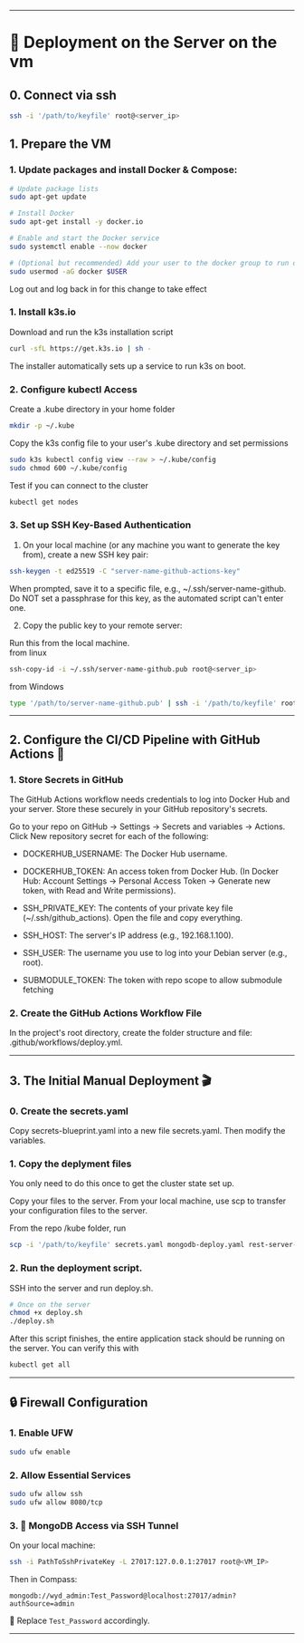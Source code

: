 
---

# 🚀 Deployment on the Server on the vm

## 0. Connect via ssh

```bash
ssh -i '/path/to/keyfile' root@<server_ip>
```

## 1. Prepare the VM

### 1. Update packages and install Docker & Compose:

```bash
# Update package lists
sudo apt-get update

# Install Docker
sudo apt-get install -y docker.io

# Enable and start the Docker service
sudo systemctl enable --now docker

# (Optional but recommended) Add your user to the docker group to run docker commands without sudo
sudo usermod -aG docker $USER
```
Log out and log back in for this change to take effect

### 1. Install k3s.io

Download and run the k3s installation script

```bash
curl -sfL https://get.k3s.io | sh -
```
The installer automatically sets up a service to run k3s on boot.

### 2. Configure kubectl Access

Create a .kube directory in your home folder
```bash
mkdir -p ~/.kube
```

Copy the k3s config file to your user's .kube directory and set permissions
```bash
sudo k3s kubectl config view --raw > ~/.kube/config
sudo chmod 600 ~/.kube/config
```

Test if you can connect to the cluster
```bash
kubectl get nodes
```

### 3. Set up SSH Key-Based Authentication
1. On your local machine (or any machine you want to generate the key from), create a new SSH key pair:

```bash
ssh-keygen -t ed25519 -C "server-name-github-actions-key"
```
  When prompted, save it to a specific file, e.g., ~/.ssh/server-name-github.\
  Do NOT set a passphrase for this key, as the automated script can't enter one.

2. Copy the public key to your remote server:

Run this from the local machine.\
from linux
```bash
ssh-copy-id -i ~/.ssh/server-name-github.pub root@<server_ip>
```
from Windows
```bash
type '/path/to/server-name-github.pub' | ssh -i '/path/to/keyfile' root@188.245.90.55 "cat >> .ssh/authorized_keys"
```
---
## 2. Configure the CI/CD Pipeline with GitHub Actions 🚀

### 1. Store Secrets in GitHub

The GitHub Actions workflow needs credentials to log into Docker Hub and your server. Store these securely in your GitHub repository's secrets.

Go to your repo on GitHub -> Settings -> Secrets and variables -> Actions.\
Click New repository secret for each of the following:

* DOCKERHUB_USERNAME: The Docker Hub username.

* DOCKERHUB_TOKEN: An access token from Docker Hub. (In Docker Hub: Account Settings -> Personal Access Token -> Generate new token, with Read and Write permissions).

 * SSH_PRIVATE_KEY: The contents of your private key file (~/.ssh/github_actions). Open the file and copy everything.

* SSH_HOST: The server's IP address (e.g., 192.168.1.100).

* SSH_USER: The username you use to log into your Debian server (e.g., root).

* SUBMODULE_TOKEN: The token with repo scope to allow submodule fetching

### 2. Create the GitHub Actions Workflow File
In the project's root directory, create the folder structure and file: .github/workflows/deploy.yml.

---
## 3. The Initial Manual Deployment 🎬

### 0. Create the secrets.yaml

Copy secrets-blueprint.yaml into a new file secrets.yaml.
Then modify the variables.

### 1. Copy the deplyment files

You only need to do this once to get the cluster state set up.

Copy your files to the server. From your local machine, use scp to transfer your configuration files to the server.

From the repo /kube folder, run

```bash
scp -i '/path/to/keyfile' secrets.yaml mongodb-deploy.yaml rest-server-deploy.yaml deploy.sh root@<_server_ip>:~/
```
### 2. Run the deployment script. 

SSH into the server and run deploy.sh.

```bash
# Once on the server
chmod +x deploy.sh
./deploy.sh
```
After this script finishes, the entire application stack should be running on the server. You can verify this with 
```bash
kubectl get all
```

---






## 🔒 Firewall Configuration

### 1. Enable UFW

```bash
sudo ufw enable
```

### 2. Allow Essential Services

```bash
sudo ufw allow ssh
sudo ufw allow 8080/tcp
```

### 3. 📡 MongoDB Access via SSH Tunnel

On your local machine:

```bash
ssh -i PathToSshPrivateKey -L 27017:127.0.0.1:27017 root@<VM_IP>
```

Then in Compass:

```text
mongodb://wyd_admin:Test_Password@localhost:27017/admin?authSource=admin
```

🔐 Replace `Test_Password` accordingly.

---
